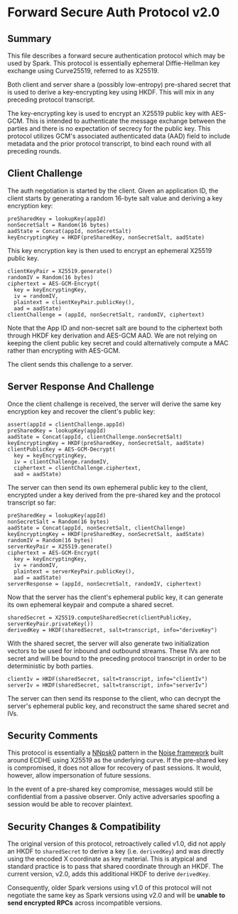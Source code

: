 Forward Secure Auth Protocol v2.0
==============================================

Summary
-------

This file describes a forward secure authentication protocol which may be used by Spark. This
protocol is essentially ephemeral Diffie-Hellman key exchange using Curve25519, referred to as
X25519.

Both client and server share a (possibly low-entropy) pre-shared secret that is used to derive a
key-encrypting key using HKDF. This will mix in any preceding protocol transcript.

The key-encrypting key is used to encrypt an X25519 public key with AES-GCM. This is intended to
authenticate the message exchange between the parties and there is no expectation of secrecy for
the public key. This protocol utilizes GCM's associated authenticated data (AAD) field to include
metadata and the prior protocol transcript, to bind each round with all preceding rounds.

Client Challenge
----------------

The auth negotiation is started by the client. Given an application ID, the client starts by
generating a random 16-byte salt value and deriving a key encryption key:

    preSharedKey = lookupKey(appId)
    nonSecretSalt = Random(16 bytes)
    aadState = Concat(appId, nonSecretSalt)
    keyEncryptingKey = HKDF(preSharedKey, nonSecretSalt, aadState)

This key encryption key is then used to encrypt an ephemeral X25519 public key.

    clientKeyPair = X25519.generate()
    randomIV = Random(16 bytes)
    ciphertext = AES-GCM-Encrypt(
      key = keyEncryptingKey,
      iv = randomIV,
      plaintext = clientKeyPair.publicKey(),
      aad = aadState)
    clientChallenge = (appId, nonSecretSalt, randomIV, ciphertext)

Note that the App ID and non-secret salt are bound to the ciphertext both through HKDF key
derivation and AES-GCM AAD. We are not relying on keeping the client public key secret and could
alternatively compute a MAC rather than encrypting with AES-GCM.

The client sends this challenge to a server.

Server Response And Challenge
-----------------------------

Once the client challenge is received, the server will derive the same key encryption key and
recover the client's public key:

    assert(appId = clientChallenge.appId)
    preSharedKey = lookupKey(appId)
    aadState = Concat(appId, clientChallenge.nonSecretSalt)
    keyEncryptingKey = HKDF(preSharedKey, nonSecretSalt, aadState)
    clientPublicKey = AES-GCM-Decrypt(
      key = keyEncryptingKey,
      iv = clientChallenge.randomIV,
      ciphertext = clientChallenge.ciphertext,
      aad = aadState)

The server can then send its own ephemeral public key to the client, encrypted under a key derived
from the pre-shared key and the protocol transcript so far:

    preSharedKey = lookupKey(appId)
    nonSecretSalt = Random(16 bytes)
    aadState = Concat(appId, nonSecretSalt, clientChallenge)
    keyEncryptingKey = HKDF(preSharedKey, nonSecretSalt, aadState)
    randomIV = Random(16 bytes)
    serverKeyPair = X25519.generate()
    ciphertext = AES-GCM-Encrypt(
      key = keyEncryptingKey,
      iv = randomIV,
      plaintext = serverKeyPair.publicKey(),
      aad = aadState)
    serverResponse = (appId, nonSecretSalt, randomIV, ciphertext)

Now that the server has the client's ephemeral public key, it can generate its own ephemeral
keypair and compute a shared secret.

    sharedSecret = X25519.computeSharedSecret(clientPublicKey, serverKeyPair.privateKey())
    derivedKey = HKDF(sharedSecret, salt=transcript, info="deriveKey")

With the shared secret, the server will also generate two initialization vectors to be used for
inbound and outbound streams. These IVs are not secret and will be bound to the preceding protocol
transcript in order to be deterministic by both parties.

    clientIv = HKDF(sharedSecret, salt=transcript, info="clientIv")
    serverIv = HKDF(sharedSecret, salt=transcript, info="serverIv")

The server can then send its response to the client, who can decrypt the server's ephemeral public
key, and reconstruct the same shared secret and IVs.

Security Comments
-----------------

This protocol is essentially a [NNpsk0](http://www.noiseprotocol.org/noise.html#pattern-modifiers)
pattern in the [Noise framework](http://www.noiseprotocol.org/) built around ECDHE using X25519 as
the underlying curve. If the pre-shared key is compromised, it does not allow for recovery of past
sessions. It would, however, allow impersonation of future sessions.

In the event of a pre-shared key compromise, messages would still be confidential from a passive
observer. Only active adversaries spoofing a session would be able to recover plaintext.

Security Changes & Compatibility
-------------

The original version of this protocol, retroactively called v1.0, did not apply an HKDF to `sharedSecret` to derive
a key (i.e. `derivedKey`) and was directly using the encoded X coordinate as key material. This is atypical and
standard practice is to pass that shared coordinate through an HKDF. The current version, v2.0, adds this additional
HKDF to derive `derivedKey`.

Consequently, older Spark versions using v1.0 of this protocol will not negotiate the same key as
Spark versions using v2.0 and will be **unable to send encrypted RPCs** across incompatible versions.